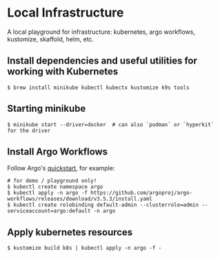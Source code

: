 # Local Infrastructure

A local playground for infrastructure: kubernetes, argo workflows, kustomize, skaffold, helm, etc.


## Install dependencies and useful utilities for working with Kubernetes

```shell
$ brew install minikube kubectl kubectx kustomize k9s tools
```


## Starting minikube

```shell
$ minikube start --driver=docker  # can also `podman` or `hyperkit` for the driver
```


## Install Argo Workflows

Follow Argo's [quickstart](https://argo-workflows.readthedocs.io/en/latest/quick-start/), for example:

```shell
# for demo / playground only!
$ kubectl create namespace argo
$ kubectl apply -n argo -f https://github.com/argoproj/argo-workflows/releases/download/v3.5.3/install.yaml
$ kubectl create rolebinding default-admin --clusterrole=admin --serviceaccount=argo:default -n argo
```

## Apply kubernetes resources

```shell
$ kustomize build k8s | kubectl apply -n argo -f - 
```

